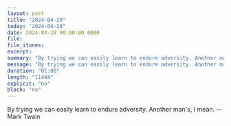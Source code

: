 ```yaml
---
layout: post
title: "2024-04-28"
today: "2024-04-28"
date: 2024-04-28 00:00:00 0000
file:
file_itunes:
excerpt:
summary: "By trying we can easily learn to endure adversity. Another man's, I mean. -- Mark Twain"
message: "By trying we can easily learn to endure adversity. Another man's, I mean. -- Mark Twain"
duration: "01:00"
length: "11444"
explicit: "no"
block: "no"
---
```

By trying we can easily learn to endure adversity. Another man's, I mean. -- Mark Twain

